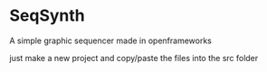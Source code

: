 SeqSynth
========

A simple graphic sequencer made in openframeworks

just make a new project and copy/paste the files into the src folder
